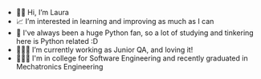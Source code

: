 - 👋🏽 Hi, I’m Laura
- 📈 I’m interested in learning and improving as much as I can
- 🐍 I've always been a huge Python fan, so a lot of studying and tinkering here is Python related :D
- 👩🏽‍💻 I’m currently working as Junior QA, and loving it!
- 👩🏽‍🎓 I'm in college for Software Engineering and recently graduated in Mechatronics Engineering

<!---
LauraFCastro/LauraFCastro is a ✨ special ✨ repository because its `README.md` (this file) appears on your GitHub profile.
You can click the Preview link to take a look at your changes.
--->

